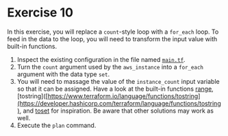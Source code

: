 # Exercise 10

In this exercise, you will replace a `count`-style loop with a `for_each` loop. To feed in the data to the loop, you will need to transform the input value with built-in functions.

1. Inspect the existing configuration in the file named [`main.tf`](./main.tf).
2. Turn the `count` argument used by the `aws_instance` into a `for_each` argument with the data type `set`.
3. You will need to massage the value of the `instance_count` input variable so that it can be assigned. Have a look at the built-in functions [range](https://developer.hashicorp.com/terraform/language/functions/range), [tostring]([https://www.terraform.io/language/functions/tostring](https://developer.hashicorp.com/terraform/language/functions/tostring), and [toset](https://developer.hashicorp.com/terraform/language/functions/toset) for inspiration. Be aware that other solutions may work as well.
4. Execute the `plan` command.
